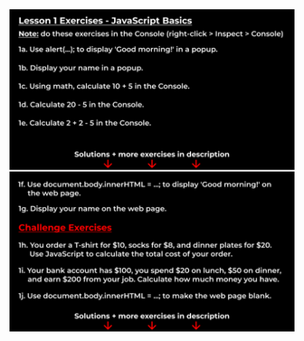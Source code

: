 <picture>
  <source media="(prefers-color-scheme: dark)" srcset="Javascript courses/SuperSimpleDev course/lesson 1/exercise1-1.png">
  <source media="(prefers-color-scheme: light)" srcset="Javascript courses/SuperSimpleDev course/lesson 1/exercise1-2.png">
  <img alt="Shows an illustrated sun in light mode and a moon with stars in dark mode." src="Javascript courses/SuperSimpleDev course/lesson 1/exercise1-1.png">
  <img alt="Shows an illustrated sun in light mode and a moon with stars in dark mode." src="Javascript courses/SuperSimpleDev course/lesson 1/exercise1-2.png">
</picture>
